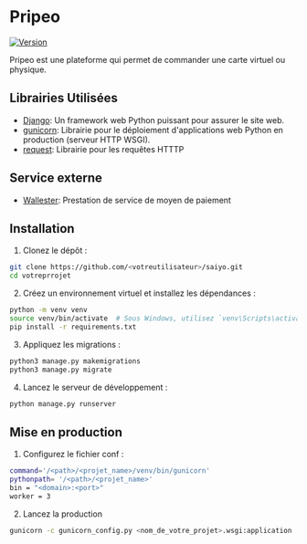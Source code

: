 # Pripeo

[![Version](https://img.shields.io/badge/version-1.1.1-blue.svg)](https://img.shields.io/badge/version-1.1.1-blue.svg)

Pripeo est une plateforme qui permet de commander une carte virtuel ou physique. 

## Librairies Utilisées

- [Django](https://docs.djangoproject.com/en/4.2): Un framework web Python puissant pour assurer le site web.
- [gunicorn](https://docs.gunicorn.org/en/stable/index.html): Librairie pour le déploiement d'applications web Python en production (serveur HTTP WSGI).
- [request](https://pypi.org/project/requests/): Librairie pour les requêtes HTTTP

## Service externe 

- [Wallester](https://wallester.com/): Prestation de service de moyen de paiement

## Installation

1. Clonez le dépôt :

```sh
git clone https://github.com/<votreutilisateur>/saiyo.git
cd votreprrojet
```

2. Créez un environnement virtuel et installez les dépendances : 

```sh
python -m venv venv
source venv/bin/activate  # Sous Windows, utilisez `venv\Scripts\activate`
pip install -r requirements.txt
```

3. Appliquez les migrations :

```sh
python3 manage.py makemigrations
python3 manage.py migrate
```

4. Lancez le serveur de développement :

```sh
python manage.py runserver
```

## Mise en production

1. Configurez le fichier conf :

```sh
command='/<path>/<projet_name>/venv/bin/gunicorn'
pythonpath= '/<path>/<projet_name>'
bin = "<domain>:<port>"
worker = 3
```

2. Lancez la production

```sh
gunicorn -c gunicorn_config.py <nom_de_votre_projet>.wsgi:application
```
